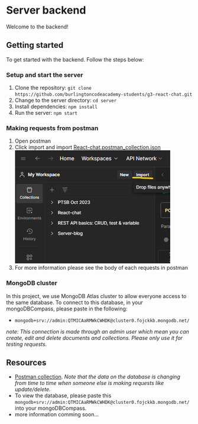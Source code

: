 # Server backend
Welcome to the backend!

## Getting started
To get started with the backend. Follow the steps below:

### Setup and start the server
1. Clone the repository: `git clone https://github.com/burlingtoncodeacademy-students/g3-react-chat.git`
2. Change to the server directory: `cd server`
3. Install dependencies: `npm install`
4. Run the server: `npm start`

### Making requests from postman
1. Open postman
2. Click import and import [React-chat.postman_collection.json](React-chat.postman_collection.json)![alt text](image.png)
3. For more information please see the body of each requests in postman

### MongoDB cluster
In this project, we use MongoDB Atlas cluster to allow everyone access to the same database. To connect to this database, in your mongoDBCompass, please paste in the following:
-  ```mongodb+srv://admin:QTMICAaRMWkCWHDK@cluster0.fojckkb.mongodb.net/```

_note: This connection is made through an admin user which mean you can create, edit and delete documents and collections. Please only use it for testing requests._

## Resources
- [Postman collection](server\React-chat.postman_collection.json). _Note that the data on the database is changing from time to time when someone else is making requests like update/delete._
- To view the database, please paste this 
```mongodb+srv://admin:QTMICAaRMWkCWHDK@cluster0.fojckkb.mongodb.net/```
 into your mongoDBCompass.
- more information comming soon...